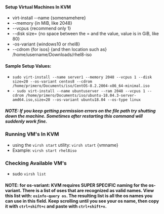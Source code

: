 #### Setup Virtual Machines In KVM
- virt-install --name {somenamehere}
- --memory {in MiB, like 2048}
- --vcpus {recommend only 1}
- --disk size= {no space between the = and the value, value is in GiB, like 80}
- -os-variant {windows10 or rhel8}
- --cdrom {for isos} {and then location such as} /home/username/Downloads/rhel8-iso

#### Sample Setup Values: 
- `sudo virt-install --name server1 --memory 2048 --vcpus 1 --disk size=20 --os-variant centos8 --cdrom /home/primero/Documents/iso/CentOS-8.2.2004-x86_64-minimal.iso`
- `- sudo virt-install --name ubuntuserver --ram 2048 --vcpus 1 --cdrom /home/primero/Documents/iso/ubuntu-18.04.3-server-amd64.iso,size=20 --os-variant ubuntu18.04 --os-type linux`
##### NOTE: If you keep getting permission errors on the file path try shutting down the machine. Sometimes after restarting this command will suddenly work fine.


### Running VM's In KVM
- using the `virsh start` utility: `virsh start` {vmname}
- Example: `virsh start rhel8iso`

### Checking Available VM's
- sudo `virsh list`

#### NOTE: for os-variant: KVM requires SUPER SPECIFIC naming for the os-variant. There is a list of oses that are recognized as valid names. View this list with: `osinfo-query os`. The resulting list is all the os names you can use in this field. Keep scrolling until you see your os name, then copy it with `ctrl+shift+c` and paste with `ctrl+shift+v`.

